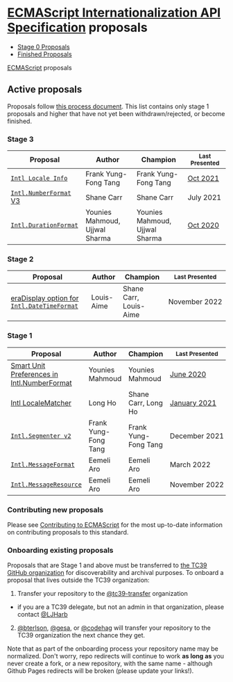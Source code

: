 # [ECMAScript Internationalization API Specification](https://github.com/tc39/ecma402) proposals

 - [Stage 0 Proposals](stage-0-proposals.md)
 - [Finished Proposals](finished-proposals.md)

 [ECMAScript](../README.md) proposals

## Active proposals

Proposals follow [this process document](https://tc39.es/process-document/).
This list contains only stage 1 proposals and higher that have not yet been withdrawn/rejected, or become finished.

### Stage 3

| Proposal                                                               | Author                           | Champion                         | <sub>Last Presented</sub>                             |
| ---------------------------------------------------------------------- | -------------------------------- | -------------------------------- | ----------------------------------------------------- |
| [`Intl Locale Info`][intl-locale-info]                                 | Frank Yung-Fong Tang             | Frank Yung-Fong Tang             | [Oct&nbsp;2021][intl-locale-info-notes]               |
| [`Intl.NumberFormat` V3][intl-v3]                                      | Shane Carr                       | Shane Carr                       | July&nbsp;2021                                        |
| [`Intl.DurationFormat`][intl.durationformat]                           | Younies Mahmoud, Ujjwal Sharma   | Younies Mahmoud, Ujjwal Sharma   | [Oct&nbsp;2020][intl.durationformat-notes]            |

### Stage 2

| Proposal                                                               | Author                           | Champion                         | <sub>Last Presented</sub>                   |
| ---------------------------------------------------------------------- | -------------------------------- | -------------------------------- | -------------------------------------------- |
| [eraDisplay option for `Intl.DateTimeFormat`][eradisplay]              | Louis-Aime                       | Shane Carr, Louis-Aime           | November&nbsp;2022                           |

### Stage 1

| Proposal                                                     | Author               | Champion               | <sub>Last Presented</sub>                                        |
| ------------------------------------------------------------ | -------------------- | ---------------------- | ---------------------------------------------------------------- |
| [Smart Unit Preferences in Intl.NumberFormat][smart-units]   | Younies Mahmoud      | Younies Mahmoud        | [June 2020][smart-units-notes]           |
| [Intl LocaleMatcher][localematcher]                          | Long Ho              | Shane Carr, Long Ho    | [January&nbsp;2021][localematcher-notes] |
| [`Intl.Segmenter v2`][Intl.Segmenter-v2]                     | Frank Yung-Fong Tang | Frank Yung-Fong Tang   | December&nbsp;2021                       |
| [`Intl.MessageFormat`][intl.messageformat]                   | Eemeli Aro           | Eemeli Aro             | March&nbsp;2022                          |
| [`Intl.MessageResource`][intl.messageresource]               | Eemeli Aro           | Eemeli Aro             | November&nbsp;2022                       |

### Contributing new proposals

Please see [Contributing to ECMAScript](https://github.com/tc39/ecma262/blob/HEAD/CONTRIBUTING.md) for the most up-to-date information on contributing proposals to this standard.

### Onboarding existing proposals

Proposals that are Stage 1 and above must be transferred to [the TC39 GitHub organization](https://github.com/tc39) for discoverability and archival purposes. To onboard a proposal that lives outside the TC39 organization:

1. Transfer your repository to the [@tc39-transfer](http://github.com/tc39-transfer) organization
  - if you are a TC39 delegate, but not an admin in that organization, please contact [@LJHarb](https://github.com/ljharb)
2. [@bterlson](https://github.com/bterlson), [@gesa](https://github.com/gesa), or [@codehag](https://github.com/codehag) will transfer your repository to the TC39 organization the next chance they get.

Note that as part of the onboarding process your repository name may be normalized. Don't worry, repo redirects will continue to work **as long as** you never create a fork, or a new repository, with the same name - although Github Pages redirects will be broken (please update your links!).

[intl.durationformat]: https://github.com/tc39/proposal-intl-duration-format
[intl.durationformat-notes]: https://github.com/tc39/notes/blob/HEAD/meetings/2021-10/oct-25.md#durationformat
[intl-v3]: https://github.com/tc39/proposal-intl-numberformat-v3
[intl-v3-notes]: https://github.com/tc39/notes/blob/HEAD/meetings/2021-07/july-15.md#intlnumberformat-v3-for-stage-3
[smart-units]: https://github.com/tc39/proposal-smart-unit-preferences
[smart-units-notes]: https://github.com/tc39/notes/blob/840c700dc7fa7b9f6d0a3c208bd66b333e304717/meetings/2020-06/june-4.md#smart-unit-preferences-in-intlnumberformat-for-stage-1
[intl-locale-info]: https://github.com/tc39/proposal-intl-locale-info
[intl-locale-info-notes]: https://github.com/tc39/notes/blob/886ead863abbef6c7546c97c36e0fae7aba8dc8d/meetings/2021-04/apr-20.md#intl-locale-info-for-stage-3
[eradisplay]: https://github.com/tc39/proposal-intl-eradisplay
[eradisplay-notes]: https://github.com/tc39/notes/blob/HEAD/meetings/2021-01/jan-27.md#eradisplay-for-stage-1
[localematcher]: https://github.com/tc39/proposal-intl-localematcher
[localematcher-notes]: https://github.com/tc39/notes/blob/HEAD/meetings/2021-01/jan-28.md#intl-localematcher-for-stage-1
[Intl.Segmenter-v2]: https://github.com/tc39/proposal-intl-segmenter-v2
[intl.messageformat]: https://github.com/tc39/proposal-intl-messageformat
[intl.messageresource]: https://github.com/eemeli/proposal-intl-message-resource